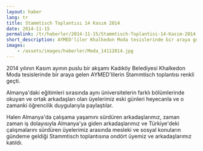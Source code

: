 ```yaml
---
layout: haber
lang: tr
title: Stammtisch Toplantısı 14 Kasım 2014
date: 2014-11-15
permalink: /tr/haberler/2014-11-15/Stammtisch-Toplantisi-14-Kasim-2014
short_description: AYMED'liler Khalkedon Moda tesislerinde bir araya geldiler.
images:
    - /assets/images/haberler/Moda_14112014.jpg
---
```


<p>
2014 yılının Kasım ayının puslu bir akşamı Kadıköy Belediyesi Khalkedon Moda tesislerinde bir araya gelen AYMED'lilerin Stammtisch toplantısı renkli geçti.
</p>
<p>
Almanya'daki eğitimleri sırasında aynı üniversitelerin farklı bölümlerinde okuyan ve ortak arkadaşları olan üyelerimiz eski günleri heyecanla ve o zamanki öğrencilik duygularıyla paylaştılar.
</p>
<p>
Halen Almanya'da çalışama yaşamını sürdüren arkadaşlarımız, zaman zaman iş dolayısıyla Almanya'ya giden arkadaşlarımız ve Türkiye'deki çalışmalarını sürdüren üyelerimiz arasında mesleki ve sosyal konuların gündeme geldiği Stammtisch toplantısına ondört üyemiz ve arkadaşlarımız katıldı.
</p>
